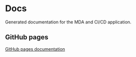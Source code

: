 # Docs
Generated documentation for the MDA and CI/CD application.

## GitHub pages
[GitHub pages documentation](https://github.com/DrazenFH/searchPicDocs/)
